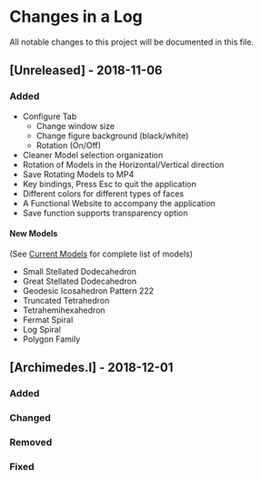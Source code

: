 # Changes in a Log
All notable changes to this project will be documented in this file.

## [Unreleased] - 2018-11-06
### Added
- Configure Tab
  - Change window size
  - Change figure background (black/white)
  - Rotation (On/Off)
- Cleaner Model selection organization
- Rotation of Models in the Horizontal/Vertical direction
- Save Rotating Models to MP4
- Key bindings, Press Esc to quit the application
- Different colors for different types of faces
- A Functional Website to accompany the application
- Save function supports transparency option

#### New Models
(See [Current Models](https://pharaohcola13.github.io/GeoExpanse/current.html) for complete list of models)
- Small Stellated Dodecahedron
- Great Stellated Dodecahedron
- Geodesic Icosahedron Pattern 222
- Truncated Tetrahedron
- Tetrahemihexahedron
- Fermat Spiral
- Log Spiral
- Polygon Family

## [Archimedes.I] - 2018-12-01
### Added

### Changed

### Removed

### Fixed
